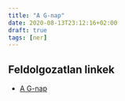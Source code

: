```yaml
---
title: "A G-nap"
date: 2020-08-13T23:12:16+02:00
draft: true
tags: [ner]
---
```


## Feldolgozatlan linkek

- [A G-nap](https://hu.wikipedia.org/wiki/Simicska_Lajos_2015-%C3%B6s_interj%C3%BAsorozata)
